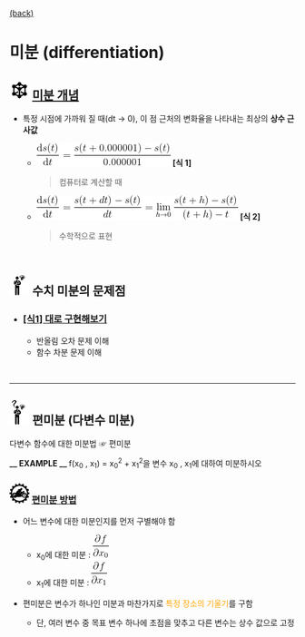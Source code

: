 [(back)](https://github.com/DoranLyong/DL_coding_master/tree/master/Self_tutorial/3_learning/MNIST_learning/4_renew-parameter)

# 미분 (differentiation)

## <img src="definition.png" width=35> [미분 개념](https://blog.naver.com/cheeryun/221453596358)
* 특정 시점에 가까워 질 때(dt → 0), 이 점 근처의 변화율을 나타내는 최상의 <b>상수 근사값</b> <br/>

    * <img  src="diff.gif" >   <b>[식 1]</b> <br/> 
        > 컴퓨터로 계산할 때 

    * <img src="diff_math.gif"> <b>[식 2]</b> <br/>
        > 수학적으로 표현 


<br/>

## <img src="meeting_problem.png" width=35> 수치 미분의 문제점 

* ###   [[식1] 대로 구현해보기](https://github.com/DoranLyong/DL_coding_master/tree/master/Self_tutorial/3_learning/MNIST_learning/4_renew-parameter/1_diff/1_diff_eq)
    * 반올림 오차 문제 이해
    * 함수 차분 문제 이해 

<br/>

***

## <img src="6_but_why.png" width=35> 편미분 (다변수 미분)
 다변수 함수에 대한 미분법 ☞ 편미분 
    
<b>__ EXAMPLE __ </b> f(x<sub>0</sub> ,  x<sub>1</sub>) = x<sub>0</sub><sup>2</sup> + x<sub>1</sub><sup>2</sup>을 변수 x<sub>0</sub> , x<sub>1</sub>에 대하여 미분하시오 


### <img src="5_how_to_do.png" width=35> [편미분 방법](https://github.com/DoranLyong/DL_coding_master/tree/master/Self_tutorial/3_learning/MNIST_learning/4_renew-parameter/1_diff/2_partial_deriv)
* 어느 변수에 대한 미분인지를 먼저 구별해야 함 
    * x<sub>0</sub>에 대한 미분 :   <img src="partial_x0.gif" >
    * x<sub>1</sub>에 대한 미분 : <img src="partial_x1.gif">

* 편미분은 변수가 하나인 미분과 마찬가지로 <span style="color:orange"> 특정 장소의 기울기</span>를 구함 
    * 단, 여러 변수 중 목표 변수 하나에 초점을 맞추고 다른 변수는 상수 값으로 고정 


